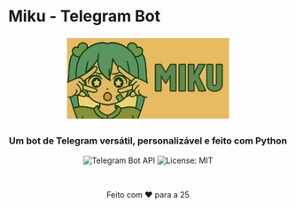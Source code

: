 # Miku - Telegram Bot

<div align="center">
  <img src="miku.png" alt="Miku Icon" width="300">
  <br>
  <h3>Um bot de Telegram versátil, personalizável e feito com Python</h3>
  <p>
    <img src="https://img.shields.io/badge/Telegram%20Bot%20API-Suportado-2CA5E0?style=for-the-badge&logo=telegram&logoColor=white" alt="Telegram Bot API">
    <img src="https://img.shields.io/badge/License-MIT-yellow.svg?style=for-the-badge" alt="License: MIT">
  </p>
</div>

<br>

<div align="center">
  <p>
    Feito com ❤️ para a 25
  </p>
</div>
